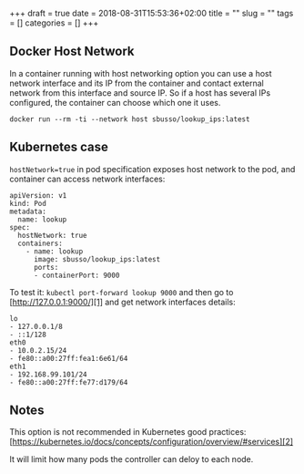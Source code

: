 +++
draft = true
date = 2018-08-31T15:53:36+02:00
title = ""
slug = ""
tags = []
categories = []
+++


## Docker Host Network

In a container running with host networking option you can use a host network interface and its IP from the container and contact external network from this interface and source IP. So if a host has several IPs configured, the container can choose which one it uses.

`docker run --rm -ti --network host sbusso/lookup_ips:latest`

## Kubernetes case

`hostNetwork=true` in pod specification exposes host network to the pod, and container can access network interfaces:

    apiVersion: v1
    kind: Pod
    metadata:
      name: lookup
    spec:
      hostNetwork: true
      containers:
        - name: lookup
          image: sbusso/lookup_ips:latest
          ports:
          - containerPort: 9000

To test it: `kubectl port-forward lookup 9000` and then go to [http://127.0.0.1:9000/][1] and get network interfaces details:

    lo
    - 127.0.0.1/8
    - ::1/128
    eth0
    - 10.0.2.15/24
    - fe80::a00:27ff:fea1:6e61/64
    eth1
    - 192.168.99.101/24
    - fe80::a00:27ff:fe77:d179/64

## Notes

This option is not recommended in Kubernetes good practices: [https://kubernetes.io/docs/concepts/configuration/overview/#services][2]

It will limit how many pods the controller can deloy to each node.

  [1]: http://127.0.0.1:9000/
  [2]: https://kubernetes.io/docs/concepts/configuration/overview/#services